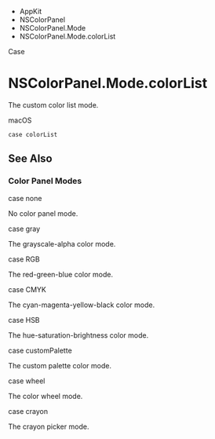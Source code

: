 

- AppKit
- NSColorPanel
- NSColorPanel.Mode
-  NSColorPanel.Mode.colorList 

Case

# NSColorPanel.Mode.colorList

The custom color list mode.

macOS

``` source
case colorList
```

## See Also

### Color Panel Modes

case none

No color panel mode.

case gray

The grayscale-alpha color mode.

case RGB

The red-green-blue color mode.

case CMYK

The cyan-magenta-yellow-black color mode.

case HSB

The hue-saturation-brightness color mode.

case customPalette

The custom palette color mode.

case wheel

The color wheel mode.

case crayon

The crayon picker mode.

